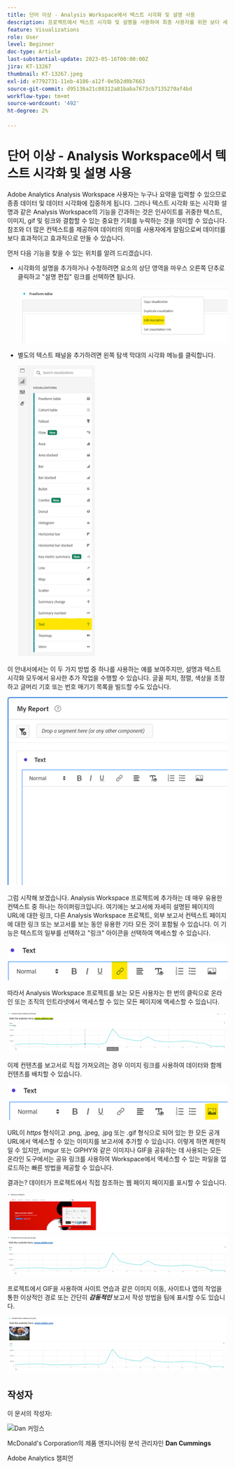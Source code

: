 ```yaml
---
title: 단어 이상 - Analysis Workspace에서 텍스트 시각화 및 설명 사용
description: 프로젝트에서 텍스트 시각화 및 설명을 사용하여 최종 사용자를 위한 보다 세련된 Analysis Workspace을 만드는 방법에 대해 알아봅니다.
feature: Visualizations
role: User
level: Beginner
doc-type: Article
last-substantial-update: 2023-05-16T00:00:00Z
jira: KT-13267
thumbnail: KT-13267.jpeg
exl-id: e7792731-11eb-4186-a12f-0e5b2d0b7663
source-git-commit: d95136a21c08312a81baba7673cb7135270af4bd
workflow-type: tm+mt
source-wordcount: '492'
ht-degree: 2%

---
```


# 단어 이상 - Analysis Workspace에서 텍스트 시각화 및 설명 사용

Adobe Analytics Analysis Workspace 사용자는 누구나 요약을 입력할 수 있으므로 종종 데이터 및 데이터 시각화에 집중하게 됩니다. 그러나 텍스트 시각화 또는 시각화 설명과 같은 Analysis Workspace의 기능을 간과하는 것은 인사이트를 귀중한 텍스트, 이미지, gif 및 링크와 결합할 수 있는 중요한 기회를 누락하는 것을 의미할 수 있습니다. 참조와 더 많은 컨텍스트를 제공하여 데이터의 의미를 사용자에게 알림으로써 데이터를 보다 효과적이고 효과적으로 만들 수 있습니다.

먼저 다음 기능을 찾을 수 있는 위치를 알려 드리겠습니다.

- 시각화의 설명을 추가하거나 수정하려면 요소의 상단 영역을 마우스 오른쪽 단추로 클릭하고 &quot;설명 편집&quot; 링크를 선택하면 됩니다.

  ![텍스트 01](assets/t01.png)


- 별도의 텍스트 패널을 추가하려면 왼쪽 탐색 막대의 시각화 메뉴를 클릭합니다.

  ![텍스트 02](assets/t02.png)

이 안내서에서는 이 두 가지 방법 중 하나를 사용하는 예를 보여주지만, 설명과 텍스트 시각화 모두에서 유사한 추가 작업을 수행할 수 있습니다. 글꼴 피치, 정렬, 색상을 조정하고 글머리 기호 또는 번호 매기기 목록을 빌드할 수도 있습니다.

![텍스트 03](assets/t03.png)

그럼 시작해 보겠습니다. Analysis Workspace 프로젝트에 추가하는 데 매우 유용한 컨텍스트 중 하나는 하이퍼링크입니다. 여기에는 보고서에 자세히 설명된 페이지의 URL에 대한 링크, 다른 Analysis Workspace 프로젝트, 외부 보고서 컨텍스트 페이지에 대한 링크 또는 보고서를 보는 동안 유용한 기타 모든 것이 포함될 수 있습니다. 이 기능은 텍스트의 일부를 선택하고 &quot;링크&quot; 아이콘을 선택하여 액세스할 수 있습니다.

![텍스트 04](assets/t04.png)

따라서 Analysis Workspace 프로젝트를 보는 모든 사용자는 한 번의 클릭으로 온라인 또는 조직의 인트라넷에서 액세스할 수 있는 모든 페이지에 액세스할 수 있습니다.

![텍스트 05](assets/t05.png)

이제 컨텐츠를 보고서로 직접 가져오려는 경우 이미지 링크를 사용하여 데이터와 함께 컨텐츠를 배치할 수 있습니다.

![텍스트 06](assets/t06.png)

URL이 *https* 형식이고 .png, .jpeg, .jpg 또는 .gif 형식으로 되어 있는 한 모든 공개 URL에서 액세스할 수 있는 이미지를 보고서에 추가할 수 있습니다. 이렇게 하면 제한적일 수 있지만, imgur 또는 GIPHY와 같은 이미지나 GIF을 공유하는 데 사용되는 모든 온라인 도구에서는 공유 링크를 사용하여 Workspace에서 액세스할 수 있는 파일을 업로드하는 빠른 방법을 제공할 수 있습니다.

결과는? 데이터가 프로젝트에서 직접 참조하는 웹 페이지 페이지를 표시할 수 있습니다.

![텍스트 07](assets/t07.png)

프로젝트에서 GIF을 사용하여 사이트 연습과 같은 이미지 이동, 사이트나 앱의 작업을 통한 이상적인 경로 또는 간단히 ***감동적인*** 보고서 작성 방법을 팀에 표시할 수도 있습니다.

![텍스트 08](assets/t08.png)

## 작성자

이 문서의 작성자:

![Dan 커밍스](assets/text09.png)

McDonald&#39;s Corporation의 제품 엔지니어링 분석 관리자인 **Dan Cummings**

Adobe Analytics 챔피언
